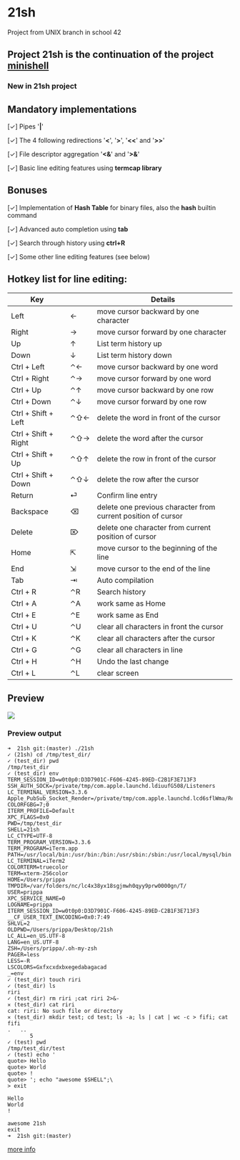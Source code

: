 # 21sh
Project from UNIX branch in school 42

## Project 21sh is the continuation of the project [minishell](https://github.com/prippa/minishell)
### New in 21sh project

## Mandatory implementations
[✓] Pipes '**|**'

[✓] The 4 following redirections '**<**', '**>**', '**<<**' and '**>>**'

[✓] File descriptor aggregation '**<&**' and '**>&**'

[✓] Basic line editing features using **termcap library**

## Bonuses

[✓] Implementation of **Hash Table** for binary files, also the **hash** builtin command

[✓] Advanced auto completion using **tab**

[✓] Search through history using **ctrl+R**

[✓] Some other line editing features (see below)

## Hotkey list for line editing:

| Key |  | Details |
| --- | --- | --- |
| Left | ← | move cursor backward by one character |
| Right | → | move cursor forward by one character |
| Up | ↑ | List term history up |
| Down | ↓ | List term history down |
| Ctrl + Left | ⌃← | move cursor backward by one word |
| Ctrl + Right | ⌃→ | move cursor forward by one word |
| Ctrl + Up | ⌃↑ | move cursor backward by one row |
| Ctrl + Down | ⌃↓ | move cursor forward by one row |
| Ctrl + Shift + Left | ⌃⇧← | delete the word in front of the cursor |
| Ctrl + Shift + Right | ⌃⇧→ | delete the word after the cursor |
| Ctrl + Shift + Up | ⌃⇧↑ | delete the row in front of the cursor |
| Ctrl + Shift + Down | ⌃⇧↓ | delete the row after the cursor |
| Return | ⏎ | Confirm line entry |
| Backspace | ⌫ | delete one previous character from current position of cursor |
| Delete | ⌦ | delete one character from current position of cursor |
| Home | ⇱  | move cursor to the beginning of the line |
| End | ⇲  | move cursor to the end of the line |
| Tab | ⇥ | Auto compilation |
| Ctrl + R | ⌃R | Search history |
| Ctrl + A | ⌃A | work same as Home |
| Ctrl + E | ⌃E | work same as End |
| Ctrl + U | ⌃U | clear all characters in front the cursor |
| Ctrl + K | ⌃K | clear all characters after the cursor |
| Ctrl + G | ⌃G | clear all characters in line |
| Ctrl + H | ⌃H | Undo the last change |
| Ctrl + L | ⌃L | clear screen |

## Preview

![](https://thumbs.gfycat.com/MarvelousPositiveAmphiuma-size_restricted.gif)

### Preview output
```
➜  21sh git:(master) ./21sh
✓ (21sh) cd /tmp/test_dir/
✓ (test_dir) pwd
/tmp/test_dir
✓ (test_dir) env
TERM_SESSION_ID=w0t0p0:D3D7901C-F606-4245-89ED-C2B1F3E713F3
SSH_AUTH_SOCK=/private/tmp/com.apple.launchd.ldiuufG508/Listeners
LC_TERMINAL_VERSION=3.3.6
Apple_PubSub_Socket_Render=/private/tmp/com.apple.launchd.lcd6sflWma/Render
COLORFGBG=7;0
ITERM_PROFILE=Default
XPC_FLAGS=0x0
PWD=/tmp/test_dir
SHELL=21sh
LC_CTYPE=UTF-8
TERM_PROGRAM_VERSION=3.3.6
TERM_PROGRAM=iTerm.app
PATH=/usr/local/bin:/usr/bin:/bin:/usr/sbin:/sbin:/usr/local/mysql/bin
LC_TERMINAL=iTerm2
COLORTERM=truecolor
TERM=xterm-256color
HOME=/Users/prippa
TMPDIR=/var/folders/nc/lc4x38yx18sgjmwh0qyy9prw0000gn/T/
USER=prippa
XPC_SERVICE_NAME=0
LOGNAME=prippa
ITERM_SESSION_ID=w0t0p0:D3D7901C-F606-4245-89ED-C2B1F3E713F3
__CF_USER_TEXT_ENCODING=0x0:7:49
SHLVL=2
OLDPWD=/Users/prippa/Desktop/21sh
LC_ALL=en_US.UTF-8
LANG=en_US.UTF-8
ZSH=/Users/prippa/.oh-my-zsh
PAGER=less
LESS=-R
LSCOLORS=Gxfxcxdxbxegedabagacad
_=env
✓ (test_dir) touch riri
✓ (test_dir) ls
riri
✓ (test_dir) rm riri ;cat riri 2>&-
✕ (test_dir) cat riri
cat: riri: No such file or directory
✕ (test_dir) mkdir test; cd test; ls -a; ls | cat | wc -c > fifi; cat fifi
.	..
       5
✓ (test) pwd
/tmp/test_dir/test
✓ (test) echo '
quote> Hello
quote> World
quote> !
quote> '; echo "awesome $SHELL";\
> exit

Hello
World
!

awesome 21sh
exit
➜  21sh git:(master)
```

[more info](https://github.com/prippa/21sh/blob/master/21sh.en.pdf)
